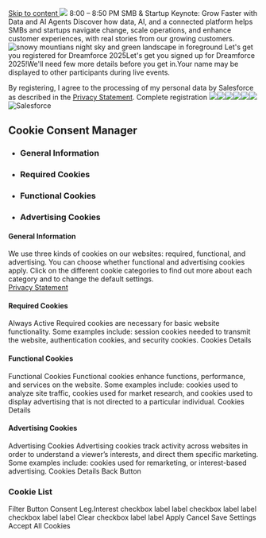 [ Skip to content ](https://www.salesforce.com/plus/experience/dreamforce_2025/broadcast/day-1-channel-1?action=register&eventid=dreamforce_2025#main-content)
![](https://cdnapisec.kaltura.com/p/5234272/thumbnail/entry_id/1_kn1i5j8v/width/1024/height/576/type/1/quality/100)
8:00 – 8:50 PM
SMB & Startup Keynote: Grow Faster with Data and AI Agents
Discover how data, AI, and a connected platform helps SMBs and startups navigate change, scale operations, and enhance customer experiences, with real stories from our growing customers.
![snowy mountians night sky and green landscape in foreground](https://wp.salesforce.com/bxp/wp-content/uploads/sites/6/2021/08/BroadcastPage_FooterBackground_Image.png)
Let's get you registered for Dreamforce 2025Let's get you signed up for Dreamforce 2025!We'll need few more details before you get in.Your name may be displayed to other participants during live events.   

By registering, I agree to the processing of my personal data by Salesforce as described in the [Privacy Statement](https://www.salesforce.com/company/privacy/full_privacy/).
Complete registration
![](https://px.ads.linkedin.com/collect/?pid=9838&conversionId=5840410&fmt=gif)![](https://t.co/1/i/adsct?bci=4&dv=UTC%26en-US%2Cen%26Google%20Inc.%26Linux%20x86_64%26255%261080%26600%264%2624%261080%26600%260%26na&eci=3&event=%7B%7D&event_id=1f2155cb-65fb-4526-a9a5-88729f75a300&integration=gtm&p_id=Twitter&p_user_id=0&pl_id=fde40873-e197-43f4-9115-c4d2bad5bc36&pt=Salesforce%2B%20Dreamforce%202025%20Channel%20One&tw_document_href=https%3A%2F%2Fwww.salesforce.com%2Fplus%2Fexperience%2Fdreamforce_2025%2Fbroadcast%2Fday-1-channel-1%3Faction%3Dregister%26eventid%3Ddreamforce_2025&tw_iframe_status=0&txn_id=o7f4b&type=javascript&version=2.3.34)![](https://analytics.twitter.com/1/i/adsct?bci=4&dv=UTC%26en-US%2Cen%26Google%20Inc.%26Linux%20x86_64%26255%261080%26600%264%2624%261080%26600%260%26na&eci=3&event=%7B%7D&event_id=1f2155cb-65fb-4526-a9a5-88729f75a300&integration=gtm&p_id=Twitter&p_user_id=0&pl_id=fde40873-e197-43f4-9115-c4d2bad5bc36&pt=Salesforce%2B%20Dreamforce%202025%20Channel%20One&tw_document_href=https%3A%2F%2Fwww.salesforce.com%2Fplus%2Fexperience%2Fdreamforce_2025%2Fbroadcast%2Fday-1-channel-1%3Faction%3Dregister%26eventid%3Ddreamforce_2025&tw_iframe_status=0&txn_id=o7f4b&type=javascript&version=2.3.34)![](https://t.co/1/i/adsct?bci=4&dv=UTC%26en-US%2Cen%26Google%20Inc.%26Linux%20x86_64%26255%261080%26600%264%2624%261080%26600%260%26na&eci=3&event=%7B%7D&event_id=97ba7788-c19d-472c-a7e2-dc759e6729cb&integration=gtm&p_id=Twitter&p_user_id=0&pl_id=fde40873-e197-43f4-9115-c4d2bad5bc36&pt=Salesforce%2B%20Dreamforce%202025%20Channel%20One&tw_document_href=https%3A%2F%2Fwww.salesforce.com%2Fplus%2Fexperience%2Fdreamforce_2025%2Fbroadcast%2Fday-1-channel-1%3Faction%3Dregister%26eventid%3Ddreamforce_2025&tw_iframe_status=0&txn_id=o1pg8&type=javascript&version=2.3.34)![](https://analytics.twitter.com/1/i/adsct?bci=4&dv=UTC%26en-US%2Cen%26Google%20Inc.%26Linux%20x86_64%26255%261080%26600%264%2624%261080%26600%260%26na&eci=3&event=%7B%7D&event_id=97ba7788-c19d-472c-a7e2-dc759e6729cb&integration=gtm&p_id=Twitter&p_user_id=0&pl_id=fde40873-e197-43f4-9115-c4d2bad5bc36&pt=Salesforce%2B%20Dreamforce%202025%20Channel%20One&tw_document_href=https%3A%2F%2Fwww.salesforce.com%2Fplus%2Fexperience%2Fdreamforce_2025%2Fbroadcast%2Fday-1-channel-1%3Faction%3Dregister%26eventid%3Ddreamforce_2025&tw_iframe_status=0&txn_id=o1pg8&type=javascript&version=2.3.34)![](https://id.rlcdn.com/464526.gif)
![Salesforce](https://a.sfdcstatic.com/digital/one-trust/core/stable/consent/8e783e8c-0ad0-475d-8fca-4a03afa0a02a/01938ba0-2bc1-7129-9a4c-e70d4380975d/logos/ddb906c9-f57b-40fc-85a1-c8bcbc371b0d/6a33a761-886e-4860-8e17-abc0832f7a62/corporate_logo_big.png)
## Cookie Consent Manager
  * ### General Information
  * ### Required Cookies
  * ### Functional Cookies
  * ### Advertising Cookies


#### General Information
We use three kinds of cookies on our websites: required, functional, and advertising. You can choose whether functional and advertising cookies apply. Click on the different cookie categories to find out more about each category and to change the default settings.   
[Privacy Statement](https://www.salesforce.com/company/privacy/full_privacy/)
#### Required Cookies
Always Active
Required cookies are necessary for basic website functionality. Some examples include: session cookies needed to transmit the website, authentication cookies, and security cookies.
Cookies Details‎
#### Functional Cookies
Functional Cookies
Functional cookies enhance functions, performance, and services on the website. Some examples include: cookies used to analyze site traffic, cookies used for market research, and cookies used to display advertising that is not directed to a particular individual.
Cookies Details‎
#### Advertising Cookies
Advertising Cookies
Advertising cookies track activity across websites in order to understand a viewer’s interests, and direct them specific marketing. Some examples include: cookies used for remarketing, or interest-based advertising.
Cookies Details‎
Back Button
### Cookie List
Filter Button
Consent Leg.Interest
checkbox label label
checkbox label label
checkbox label label
Clear
checkbox label label
Apply Cancel
Save Settings
Accept All Cookies
[](https://onetrust.com/poweredbyonetrust)
